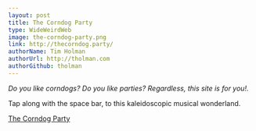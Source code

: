 ```yaml
---
layout: post
title: The Corndog Party
type: WideWeirdWeb
image: the-corndog-party.png
link: http://thecorndog.party/
authorName: Tim Holman
authorUrl: http://tholman.com
authorGithub: tholman
---
```


_Do you like corndogs? Do you like parties? Regardless, this site is for you!._

Tap along with the space bar, to this kaleidoscopic musical wonderland.

[The Corndog Party](http://thecorndog.party/)
